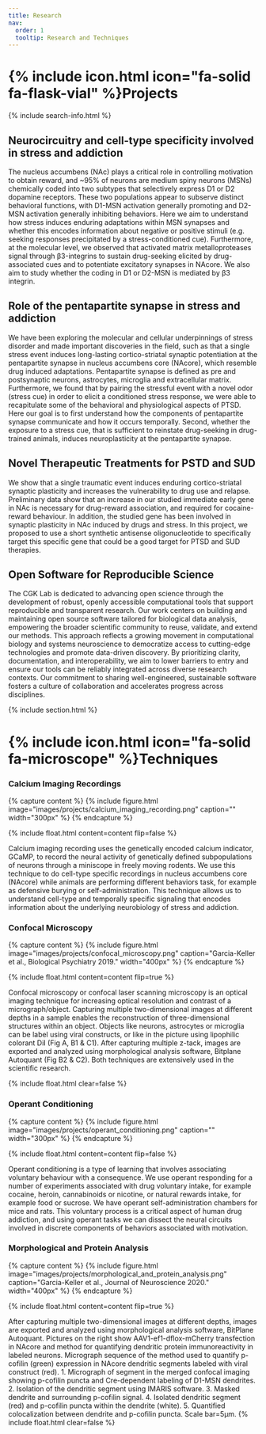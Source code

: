 ```yaml
---
title: Research
nav:
  order: 1
  tooltip: Research and Techniques
---
```


# {% include icon.html icon="fa-solid fa-flask-vial" %}Projects

{% include search-info.html %}

## Neurocircuitry and cell-type specificity involved in stress and addiction

The nucleus accumbens (NAc) plays a critical role in controlling motivation to obtain reward, and ~95% of neurons are medium spiny neurons (MSNs) chemically coded into two subtypes that selectively express D1 or D2 dopamine receptors. These two populations appear to subserve distinct behavioral functions, with D1-MSN activation generally promoting and D2-MSN activation generally inhibiting behaviors. Here we aim to understand how stress induces enduring adaptations within MSN synapses and whether this encodes information about negative or positive stimuli (e.g. seeking responses precipitated by a stress-conditioned cue). Furthermore, at the molecular level, we observed that activated matrix metalloproteases signal through β3-integrins to sustain drug-seeking elicited by drug-associated cues and to potentiate excitatory synapses in NAcore. We also aim to study whether the coding in D1 or D2-MSN is mediated by β3 integrin.

## Role of the pentapartite synapse in stress and addiction 

We have been exploring the molecular and cellular underpinnings of stress disorder and made important discoveries in the field, such as that a single stress event induces long-lasting cortico-striatal synaptic potentiation at the pentapartite synapse in nucleus accumbens core (NAcore), which resemble drug induced adaptations. Pentapartite synapse is defined as pre and postsynaptic neurons, astrocytes, microglia and extracellular matrix. Furthermore, we found that by pairing the stressful event with a novel odor (stress cue) in order to elicit a conditioned stress response, we were able to recapitulate some of the behavioral and physiological aspects of PTSD. Here our goal is to first understand how the components of pentapartite synapse communicate and how it occurs temporally. Second, whether the exposure to a stress cue, that is sufficient to reinstate drug-seeking in drug-trained animals, induces neuroplasticity at the pentapartite synapse.

## Novel Therapeutic Treatments for PSTD and SUD 

We show that a single traumatic event induces enduring cortico-striatal synaptic plasticity and increases the vulnerability to drug use and relapse. Preliminary data show that an increase in our studied immediate early gene in NAc is necessary for drug-reward association, and required for cocaine-reward behaviour. In addition, the studied gene has been involved in synaptic plasticity in NAc induced by drugs and stress. In this project, we proposed to use a short synthetic antisense oligonucleotide to specifically target this specific gene that could be a good target for PTSD and SUD therapies. 

## Open Software for Reproducible Science

The CGK Lab is dedicated to advancing open science through the development of robust, openly accessible computational tools that support reproducible and transparent research. Our work centers on building and maintaining open source software tailored for biological data analysis, empowering the broader scientific community to reuse, validate, and extend our methods. This approach reflects a growing movement in computational biology and systems neuroscience to democratize access to cutting-edge technologies and promote data-driven discovery. By prioritizing clarity, documentation, and interoperability, we aim to lower barriers to entry and ensure our tools can be reliably integrated across diverse research contexts. Our commitment to sharing well-engineered, sustainable software fosters a culture of collaboration and accelerates progress across disciplines.

{% include section.html %}


# {% include icon.html icon="fa-solid fa-microscope" %}Techniques

### Calcium Imaging Recordings

{% capture content %}
  {%
  include figure.html
  image="images/projects/calcium_imaging_recording.png"
  caption=""
  width="300px"
%}
{% endcapture %}

{%
  include float.html
  content=content
  flip=false
%}


Calcium imaging recording uses the genetically encoded calcium indicator, GCaMP, to record the neural activity of genetically defined subpopulations of neurons through a miniscope in freely moving rodents. We use this technique to do cell-type specific recordings in nucleus accumbens core (NAcore) while animals are performing different behaviors task, for example as defensive burying or self-administration. This technique allows us to understand cell-type and temporally specific signaling that encodes information about the underlying neurobiology of stress and addiction. 


### Confocal Microscopy

{% capture content %}
  {%
  include figure.html
  image="images/projects/confocal_microscopy.png"
  caption="Garcia-Keller et al., Biological Psychiatry 2019."
  width="400px"
%}
{% endcapture %}

{%
  include float.html
  content=content
  flip=true
%}

Confocal microscopy or confocal laser scanning microscopy is an optical imaging technique for increasing optical resolution and contrast of a micrograph/object. Capturing multiple two-dimensional images at different depths in a sample enables the reconstruction of three-dimensional structures within an object. Objects like neurons, astrocytes or microglia can be label using viral constructs, or like in the picture using lipophilic colorant DiI (Fig A, B1 & C1). After capturing multiple z-tack, images are exported and analyzed using morphological analysis software, Bitplane Autoquant (Fig B2 & C2). Both techniques are extensively used in the scientific research. 

{% include float.html clear=false %}


### Operant Conditioning	

{% capture content %}
  {%
  include figure.html
  image="images/projects/operant_conditioning.png"
  caption=""
  width="300px"
%}
{% endcapture %}

{%
  include float.html
  content=content
  flip=false
%}

Operant conditioning is a type of learning that involves associating voluntary behaviour with a consequence. We use operant responding for a number of experiments associated with drug voluntary intake, for example cocaine, heroin, cannabinoids or nicotine, or natural rewards intake, for example food or sucrose. We have operant self-administration chambers for mice and rats. This voluntary process is a critical aspect of human drug addiction, and using operant tasks we can dissect the neural circuits involved in discrete components of behaviors associated with motivation. 

### Morphological and Protein Analysis

{% capture content %}
  {%
  include figure.html
  image="images/projects/morphological_and_protein_analysis.png"
  caption="Garcia-Keller et al., Journal of Neuroscience 2020."
  width="400px"
%}
{% endcapture %}

{%
  include float.html
  content=content
  flip=true
%}

After capturing multiple two-dimensional images at different depths, images are exported and analyzed using morphological analysis software, BitPlane Autoquant. Pictures on the right show AAV1-ef1-dflox-mCherry transfection in NAcore and method for quantifying dendritic protein immunoreactivity in labeled neurons. Micrograph sequence of the method used to quantify p-cofilin (green) expression in NAcore dendritic segments labeled with viral construct (red). 1. Micrograph of segment in the merged confocal imaging showing p-cofilin puncta and Cre-dependent labeling of D1-MSN dendrites.
2. Isolation of the dendritic segment using IMARIS software. 
3. Masked dendrite and surrounding p-cofilin signal. 
4. Isolated dendritic segment (red) and p-cofilin puncta within the dendrite (white). 
5. Quantified colocalization between dendrite and p-cofilin puncta. Scale bar=5µm.
{% include float.html clear=false %}